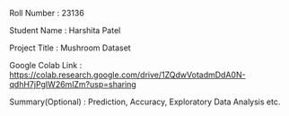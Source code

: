 Roll Number       :   23136

Student Name      :   Harshita Patel

Project Title     :   Mushroom Dataset

Google Colab Link :   https://colab.research.google.com/drive/1ZQdwVotadmDdA0N-qdhH7jPgIW26mlZm?usp=sharing

Summary(Optional) :   Prediction, Accuracy, Exploratory Data Analysis etc.

